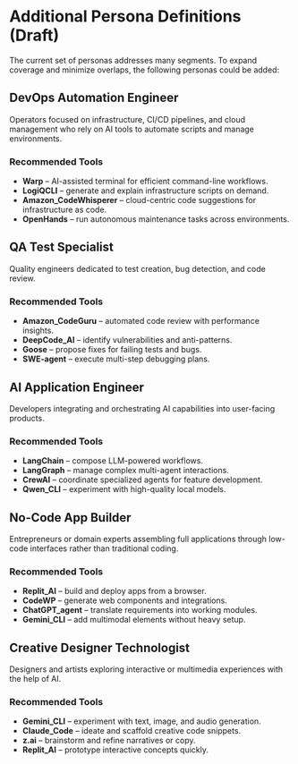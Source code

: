 # Additional Persona Definitions (Draft)

The current set of personas addresses many segments. To expand coverage and minimize overlaps, the following personas could be added:

## DevOps Automation Engineer
Operators focused on infrastructure, CI/CD pipelines, and cloud management who rely on AI tools to automate scripts and manage environments.
### Recommended Tools
- **Warp** – AI-assisted terminal for efficient command-line workflows.
- **LogiQCLI** – generate and explain infrastructure scripts on demand.
- **Amazon_CodeWhisperer** – cloud-centric code suggestions for infrastructure as code.
- **OpenHands** – run autonomous maintenance tasks across environments.

## QA Test Specialist
Quality engineers dedicated to test creation, bug detection, and code review.
### Recommended Tools
- **Amazon_CodeGuru** – automated code review with performance insights.
- **DeepCode_AI** – identify vulnerabilities and anti-patterns.
- **Goose** – propose fixes for failing tests and bugs.
- **SWE-agent** – execute multi-step debugging plans.

## AI Application Engineer
Developers integrating and orchestrating AI capabilities into user-facing products.
### Recommended Tools
- **LangChain** – compose LLM-powered workflows.
- **LangGraph** – manage complex multi-agent interactions.
- **CrewAI** – coordinate specialized agents for feature development.
- **Qwen_CLI** – experiment with high-quality local models.

## No-Code App Builder
Entrepreneurs or domain experts assembling full applications through low-code interfaces rather than traditional coding.
### Recommended Tools
- **Replit_AI** – build and deploy apps from a browser.
- **CodeWP** – generate web components and integrations.
- **ChatGPT_agent** – translate requirements into working modules.
- **Gemini_CLI** – add multimodal elements without heavy setup.

## Creative Designer Technologist
Designers and artists exploring interactive or multimedia experiences with the help of AI.
### Recommended Tools
- **Gemini_CLI** – experiment with text, image, and audio generation.
- **Claude_Code** – ideate and scaffold creative code snippets.
- **z.ai** – brainstorm and refine narratives or copy.
- **Replit_AI** – prototype interactive concepts quickly.

